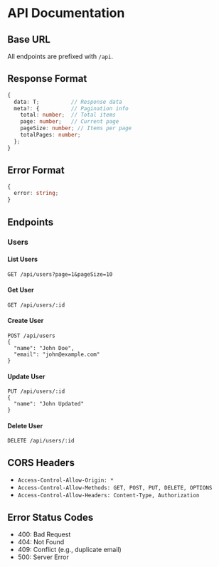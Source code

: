 # API Documentation

## Base URL

All endpoints are prefixed with `/api`.

## Response Format

```typescript
{
  data: T;          // Response data
  meta?: {          // Pagination info
    total: number;  // Total items
    page: number;   // Current page
    pageSize: number; // Items per page
    totalPages: number;
  };
}
```

## Error Format

```typescript
{
  error: string;
}
```

## Endpoints

### Users

#### List Users

```http
GET /api/users?page=1&pageSize=10
```

#### Get User

```http
GET /api/users/:id
```

#### Create User

```http
POST /api/users
{
  "name": "John Doe",
  "email": "john@example.com"
}
```

#### Update User

```http
PUT /api/users/:id
{
  "name": "John Updated"
}
```

#### Delete User

```http
DELETE /api/users/:id
```

## CORS Headers

- `Access-Control-Allow-Origin: *`
- `Access-Control-Allow-Methods: GET, POST, PUT, DELETE, OPTIONS`
- `Access-Control-Allow-Headers: Content-Type, Authorization`

## Error Status Codes

- 400: Bad Request
- 404: Not Found
- 409: Conflict (e.g., duplicate email)
- 500: Server Error
